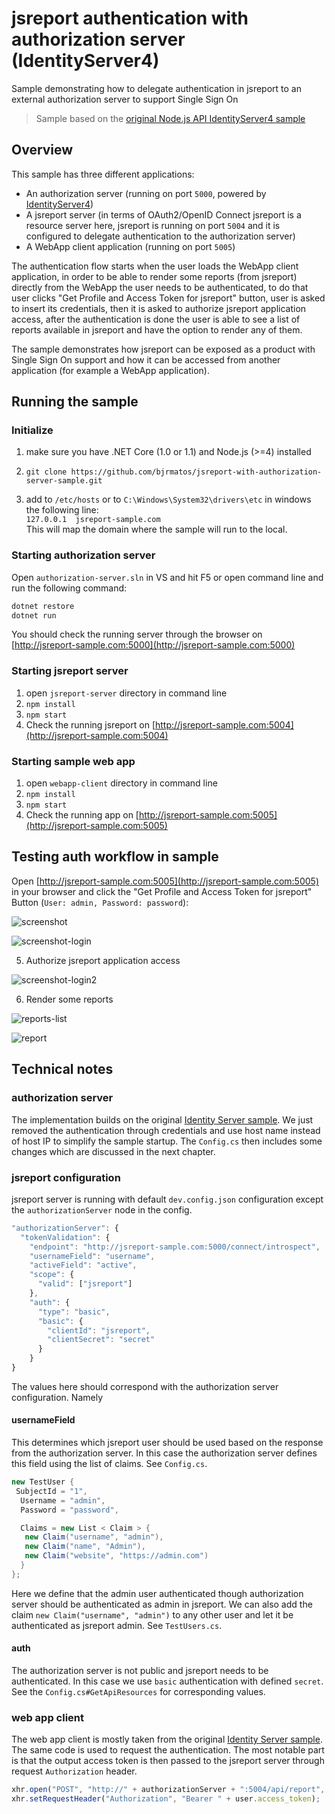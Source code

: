 
# jsreport authentication with authorization server (IdentityServer4)

Sample demonstrating how to delegate authentication in jsreport to an external authorization server to support Single Sign On

 > Sample based on the [original Node.js API IdentityServer4 sample](https://github.com/IdentityServer/IdentityServer4.Samples/tree/release/NodeJsApi)

## Overview

This sample has three different applications:

- An authorization server (running on port `5000`, powered by [IdentityServer4](https://github.com/IdentityServer/IdentityServer4))
- A jsreport server (in terms of OAuth2/OpenID Connect jsreport is a resource server here, jsreport is running on port `5004` and it is configured to delegate authentication to the authorization server)
- A WebApp client application (running on port `5005`)

The authentication flow starts when the user loads the WebApp client application, in order to be able to render some reports (from jsreport) directly from the WebApp the user needs to be authenticated, to do that user clicks "Get Profile and Access Token for jsreport" button, user is asked to insert its credentials, then it is asked to authorize jsreport application access, after the authentication is done the user is able to see a list of reports available in jsreport and have the option to render any of them.

The sample demonstrates how jsreport can be exposed as a product with Single Sign On support and how it can be accessed from another application (for example a WebApp application).

## Running the sample

### Initialize

1. make sure you have .NET Core (1.0 or 1.1) and Node.js (>=4) installed

2. `git clone https://github.com/bjrmatos/jsreport-with-authorization-server-sample.git`

3. add to `/etc/hosts` or to `C:\Windows\System32\drivers\etc` in windows the following line: <br/>
`127.0.0.1  jsreport-sample.com`<br/>
This will map the domain where the sample will run to the local.

### Starting authorization server

Open `authorization-server.sln` in VS and hit F5 or open command line and run the following command:

```sh
dotnet restore
dotnet run
```

You should check the running server through the browser on [http://jsreport-sample.com:5000](http://jsreport-sample.com:5000)

### Starting jsreport server
1. open `jsreport-server` directory in command line
2. `npm install`
3. `npm start`
4. Check the running jsreport on [http://jsreport-sample.com:5004](http://jsreport-sample.com:5004)

### Starting sample web app

1. open `webapp-client` directory in command line
2. `npm install`
3. `npm start`
4. Check the running app on [http://jsreport-sample.com:5005](http://jsreport-sample.com:5005)

## Testing auth workflow in sample

Open [http://jsreport-sample.com:5005](http://jsreport-sample.com:5005)  in your browser and click the "Get Profile and Access Token for jsreport" Button (`User: admin, Password: password`):

![screenshot](docs/screenshot.png)

![screenshot-login](docs/screenshot-login.png)

5. Authorize jsreport application access

![screenshot-login2](docs/screenshot-login2.png)

6. Render some reports

![reports-list](docs/reports-list.png)

![report](docs/report.png)

## Technical notes

### authorization server
The implementation builds on the original [Identity Server sample](https://github.com/IdentityServer/IdentityServer4.Samples/tree/release/NodeJsApi). We just removed the authentication through credentials and use host name instead of host IP to simplify the sample startup. The `Config.cs` then includes some changes which are discussed in the next chapter.

### jsreport configuration
jsreport server is running with default `dev.config.json` configuration except the `authorizationServer` node in the config.

```js
"authorizationServer": {
  "tokenValidation": {
    "endpoint": "http://jsreport-sample.com:5000/connect/introspect",
    "usernameField": "username",
    "activeField": "active",
    "scope": {
      "valid": ["jsreport"]
    },
    "auth": {
      "type": "basic",
      "basic": {
        "clientId": "jsreport",
        "clientSecret": "secret"
      }
	}
}
```

The values here should correspond with the authorization server configuration. Namely


#### usernameField
This determines which jsreport user should be used based on the response from the authorization server. In this case the authorization server defines this field using the list of claims. See `Config.cs`.

```cs
new TestUser {
 SubjectId = "1",
  Username = "admin",
  Password = "password",

  Claims = new List < Claim > {
   new Claim("username", "admin"),
   new Claim("name", "Admin"),
   new Claim("website", "https://admin.com")
  }
};
```

Here we define that the admin user authenticated though authorization server should be authenticated as admin in jsreport. We can also add the claim `new Claim("username", "admin")` to any other user and let it be authenticated as jsreport admin. See `TestUsers.cs`.

#### auth
The authorization server is not public and jsreport needs to be authenticated. In this case we use `basic` authentication with defined `secret`. See the `Config.cs#GetApiResources` for corresponding values.

### web app client
The web app client is mostly taken from the original [Identity Server sample](https://github.com/IdentityServer/IdentityServer4.Samples/tree/release/NodeJsApi). The same code is used to request the authentication. The most notable part is that the output access token is then passed to the jsreport server through request `Authorization` header.
```js
xhr.open("POST", "http://" + authorizationServer + ":5004/api/report", true);
xhr.setRequestHeader("Authorization", "Bearer " + user.access_token);
```